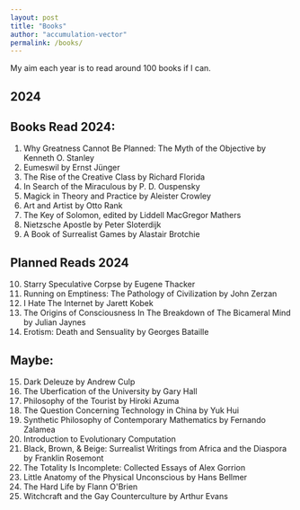 ```yaml
---
layout: post
title: "Books"
author: "accumulation-vector"
permalink: /books/
---
```


My aim each year is to read around 100 books if I can. 

## 2024

## Books Read 2024: 

01. Why Greatness Cannot Be Planned: The Myth of the Objective by Kenneth O. Stanley
02. Eumeswil by Ernst Jünger
03. The Rise of the Creative Class by Richard Florida
04. In Search of the Miraculous by  P. D. Ouspensky 
05. Magick in Theory and Practice by Aleister Crowley
06. Art and Artist by Otto Rank
07. The Key of Solomon, edited by Liddell MacGregor Mathers
08. Nietzsche Apostle by Peter Sloterdijk
09. A Book of Surrealist Games by Alastair Brotchie 

## Planned Reads 2024
10. Starry Speculative Corpse by Eugene Thacker
11. Running on Emptiness: The Pathology of Civilization by John Zerzan
12. I Hate The Internet by Jarett Kobek
13. The Origins of Consciousness In The Breakdown of The Bicameral Mind by Julian Jaynes
14. Erotism: Death and Sensuality by Georges Bataille

## Maybe:
15. Dark Deleuze by Andrew Culp
16. The Uberfication of the University by Gary Hall
17. Philosophy of the Tourist by Hiroki Azuma
18. The Question Concerning Technology in China by Yuk Hui
19. Synthetic Philosophy of Contemporary Mathematics by Fernando Zalamea
20. Introduction to Evolutionary Computation
21. Black, Brown, & Beige: Surrealist Writings from Africa and the Diaspora by Franklin Rosemont
22. The Totality Is Incomplete: Collected Essays of Alex Gorrion
23. Little Anatomy of the Physical Unconscious by Hans Bellmer 
24. The Hard Life by Flann O'Brien
25. Witchcraft and the Gay Counterculture by Arthur Evans
